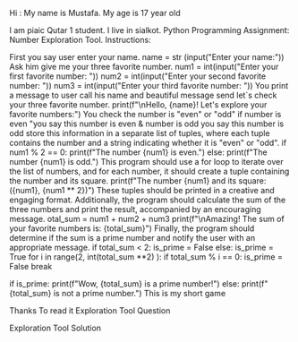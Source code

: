 Hi : My name is Mustafa.
My age is 17 year old

I am piaic Qutar 1 student.
I live in sialkot.
Python Programming Assignment: Number Exploration Tool.
Instructions:

First you say user enter your name.
name = str (input("Enter your name:"))
Ask him give me your three favorite number.
    num1 = int(input("Enter your first favorite number: "))
    num2 = int(input("Enter your second favorite number: "))
    num3 = int(input("Enter your third favorite number: "))
You print a message to user call his name and beautiful message send let`s check your three favorite number.
print(f"\nHello, {name}! Let's explore your favorite numbers:")
You check the number is "even" or "odd" if number is even "you
say this number is even & number is odd you say this number is odd store this information in a separate list of tuples, where each tuple contains the number and a string indicating whether it is "even" or "odd".
if num1 % 2 == 0:
   print(f"The number {num1} is even.")
else:
   print(f"The number {num1} is odd.")
This program should use a for loop to iterate over the list of numbers, and for each number, it should create a tuple containing the number and its square.
print(f"The number {num1} and its square: ({num1}, {num1 ** 2})")
These tuples should be printed in a creative and engaging format. Additionally, the program should calculate the sum of the three numbers and print the result, accompanied by an encouraging message.
otal_sum = num1 + num2 + num3
print(f"\nAmazing! The sum of your favorite numbers is: {total_sum}")
Finally, the program should determine if the sum is a prime number and notify the user with an appropriate message.
if total_sum < 2:
   is_prime = False
else:
   is_prime = True
   for i in range(2, int(total_sum **2) ):
       if total_sum % i == 0:
           is_prime = False
           break

if is_prime:
   print(f"Wow, {total_sum} is a prime number!")
else:
   print(f"{total_sum} is not a prime number.")
This is my short game

Thanks To read it Exploration Tool Question

Exploration Tool Solution
